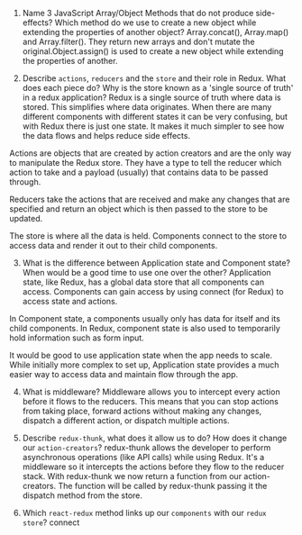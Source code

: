 1.  Name 3 JavaScript Array/Object Methods that do not produce side-effects? Which method do we use to create a new object while extending the properties of another object? Array.concat(), Array.map() and Array.filter(). They return new arrays and don't mutate the original.Object.assign() is used to create a new object while extending the properties of another.

2.  Describe `actions`, `reducers` and the `store` and their role in Redux. What does each piece do? Why is the store known as a 'single source of truth' in a redux application? Redux is a single source of truth where data is stored. This simplifies where data originates. When there are many different components with different states it can be very confusing, but with Redux there is just one state. It makes it much simpler to see how the data flows and helps reduce side effects.

Actions are objects that are created by action creators and are the only way to manipulate the Redux store. They have a type to tell the reducer which action to take and a payload (usually) that contains data to be passed through.

Reducers take the actions that are received and make any changes that are specified and return an object which is then passed to the store to be updated.

The store is where all the data is held. Components connect to the store to access data and render it out to their child components.

3.  What is the difference between Application state and Component state? When would be a good time to use one over the other? Application state, like Redux, has a global data store that all components can access. Components can gain access by using connect (for Redux) to access state and actions.

In Component state, a components usually only has data for itself and its child components. In Redux, component state is also used to temporarily hold information such as form input.

It would be good to use application state when the app needs to scale. While initially more complex to set up, Application state provides a much easier way to access data and maintain flow through the app. 

4.  What is middleware?  Middleware allows you to intercept every action before it flows to the reducers. This means that you can stop actions from taking place, forward actions without making any changes, dispatch a different action, or dispatch multiple actions.

5.  Describe `redux-thunk`, what does it allow us to do? How does it change our `action-creators`? redux-thunk allows the developer to perform asynchronous operations (like API calls) while using Redux. It's a middleware so it intercepts the actions before they flow to the reducer stack. With redux-thunk we now return a function from our action-creators. The function will be called by redux-thunk passing it the dispatch method from the store.

6.  Which `react-redux` method links up our `components` with our `redux store`? connect
